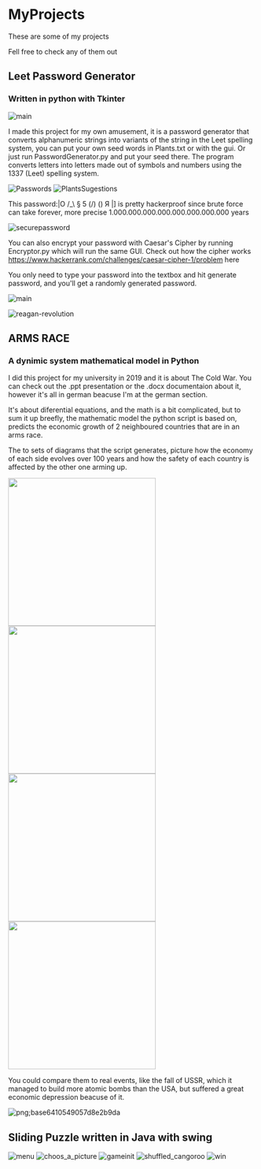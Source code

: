 # MyProjects
These are some of my projects

Fell free to check any of them out

## Leet Password Generator
### Written in python with Tkinter

![main](https://user-images.githubusercontent.com/56653993/83145118-ff152500-a0fc-11ea-959a-d5e5bae43c54.png)

I made this project for my own amusement, it is a password generator that converts alphanumeric strings into variants of the string in the Leet spelling system, you can put your own seed words in Plants.txt or with the gui. Or just run PasswordGenerator.py and put your seed there.
The program converts letters into letters made out of symbols and numbers using the 1337 (Leet) spelling system.


![Passwords](https://user-images.githubusercontent.com/56653993/83145111-fd4b6180-a0fc-11ea-81ca-05df002a23e9.png)
![PlantsSugestions](https://user-images.githubusercontent.com/56653993/83145115-fe7c8e80-a0fc-11ea-8dab-12a14a4f61c2.png)


This password:|O /_\ § 5 (/\) () Я |] is pretty hackerproof since brute force can take  forever, more precise 1.000.000.000.000.000.000.000.000 years

![securepassword](https://user-images.githubusercontent.com/56653993/83145117-fe7c8e80-a0fc-11ea-891f-3a047b5be852.png)


You can also encrypt your password with Caesar's Cipher by running Encryptor.py which will run the same GUI.
Check out how the cipher works https://www.hackerrank.com/challenges/caesar-cipher-1/problem here

You only need to type your password into the textbox and hit generate password, 
and you'll get a randomly generated password.

![main](https://user-images.githubusercontent.com/56653993/83145118-ff152500-a0fc-11ea-959a-d5e5bae43c54.png)






![reagan-revolution](https://user-images.githubusercontent.com/56653993/82961809-16ea8d00-9fc7-11ea-9d25-688f0dac731e.jpg)

## ARMS RACE 
### A dynimic system mathematical model in Python

I did this project for my university in 2019 and it is about The Cold War.
You can check out the .ppt  presentation or the .docx documentaion about it,
however it's all in german beacuse I'm at the german section. 

It's  about diferential equations, and the math is a bit complicated,
but to sum it up breefly, the mathematic model the python script is based on,
predicts the economic growth of 2 neighboured countries that are in an arms race.

The to sets of diagrams that the script generates, picture how the economy of each side 
evolves over 100 years and how the safety of each country is affected by the other one 
arming up.
<div>
<img float="left" width="300" height="300" src="https://user-images.githubusercontent.com/56653993/82961852-31246b00-9fc7-11ea-99ae-9e241e100fe7.png">
<img float="right" width="300" height="300" src="https://user-images.githubusercontent.com/56653993/82961860-32559800-9fc7-11ea-80c7-0ebdcb27cb5c.png">
</div>

<div>
<img float="left" width="300" height="300" src="https://user-images.githubusercontent.com/56653993/82961857-32559800-9fc7-11ea-8868-71a2c728228b.png">
<img float="right" width="300" height="300" src="https://user-images.githubusercontent.com/56653993/82961861-32ee2e80-9fc7-11ea-9e8e-181aae5b5568.png">
</div>


You could compare them to real events, like the fall of USSR, which it managed to build 
more atomic bombs than the USA, but suffered a great economic depression beacuse of it.



![png;base6410549057d8e2b9da](https://user-images.githubusercontent.com/56653993/82962297-7a28ef00-9fc8-11ea-9826-21de571b6d8d.png)


## Sliding Puzzle written in Java with swing


![menu](https://user-images.githubusercontent.com/56653993/83141481-6e3c4a80-a0f8-11ea-88a2-3cfd8bbceebf.png)
![choos_a_picture](https://user-images.githubusercontent.com/56653993/83141474-6d0b1d80-a0f8-11ea-8cab-05507b76d528.png)
![gameinit](https://user-images.githubusercontent.com/56653993/83141478-6da3b400-a0f8-11ea-9247-5838b6b33da6.png)
![shuffled_cangoroo](https://user-images.githubusercontent.com/56653993/83141482-6ed4e100-a0f8-11ea-9e52-100a28c5a13a.png)
![win](https://user-images.githubusercontent.com/56653993/83141483-6ed4e100-a0f8-11ea-973c-4c2629d04427.png)
